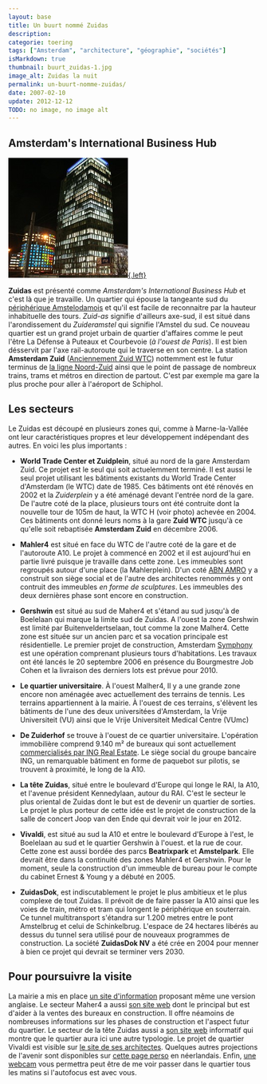 ```yaml
---
layout: base
title: Un buurt nommé Zuidas
description: 
categorie: toering
tags: ["Amsterdam", "architecture", "géographie", "sociétés"]
isMarkdown: true
thumbnail: buurt_zuidas-1.jpg
image_alt: Zuidas la nuit
permalink: un-buurt-nomme-zuidas/
date: 2007-02-10
update: 2012-12-12
TODO: no image, no image alt
---
```




## Amsterdam's International Business Hub
[![Zuidas buildings la nuit](buurt_zuidas-1.jpg){.left}](http://flickr.com/photos/13274211@N00/360514331/)

<strong>Zuidas</strong> est présenté comme <em>Amsterdam's International Business Hub</em> et c'est là que je travaille. Un quartier qui épouse la tangeante sud du <a href="">périphérique Amstelodamois</a> et qu'il est facile de reconnaitre par la hauteur inhabituelle des tours. <em>Zuid-as</em> signifie d'ailleurs axe-sud, il est situé dans l'arondissement du <em>Zuideramstel</em> qui signifie l'Amstel du sud. Ce nouveau quartier est un grand projet urbain de quartier d'affaires comme le peut l'être La Défense à Puteaux et Courbevoie (<em>à l'ouest de Paris</em>). Il est bien désservit par l'axe rail-autoroute qui le traverse en son centre. La station <strong>Amsterdam Zuid</strong> (<a href="/station-zuid-wtc-devient-amsterdam-zuid">Anciennement Zuid WTC</a>) nottemment est le futur terminus de <a href="">la ligne Noord-Zuid</a> ainsi que le point de passage de nombreux trains, trams et métros en direction de partout. C'est par exemple ma gare la plus proche pour aller à l'aéroport de Schiphol.</p>
<h2>Les secteurs</h2>
<p>Le Zuidas est découpé en plusieurs zones qui, comme à Marne-la-Vallée ont leur caractéristiques propres et leur développement indépendant des autres. En voici les plus importants&nbsp;:</p>
<ul>
<li><strong>World Trade Center et Zuidplein</strong>, situé au nord de la gare Amsterdam Zuid. Ce projet est le seul qui soit actuelemment terminé. Il est aussi le seul projet utilisant les bâtiments existants du World Trade Center d'Amsterdam (le WTC) date de 1985. Ces bâtiments ont été rénovés en 2002 et la <em>Zuiderplein</em> y a été aménagé devant l'entrée nord de la gare. De l'autre coté de la place, plusieurs tours ont été contruite dont la nouvelle tour de 105m de haut, la WTC H (voir photo) achevée en 2004. Ces bâtiments ont donné leurs noms à la gare <strong>Zuid WTC</strong> jusqu'à ce qu'elle soit rebaptisée <strong>Amsterdam Zuid</strong> en décembre 2006.</li>
</ul>
<ul>
<li><strong>Mahler4</strong> est situé en face du WTC de l'autre coté de la gare et de l'autoroute A10. Le projet à commencé en 2002 et il est aujourd'hui en partie livré puisque je travaille dans cette zone. Les immeubles sont regroupés autour d'une place (la Mahlerplein). D'un coté <a href="/?q=ABN+AMRO">ABN AMRO</a> y a construit son siège social et de l'autre des architectes renommés y ont contruit des immeubles <em>en forme de sculptures</em>. Les immeubles des deux dernières phase sont encore en construction.</li>
</ul>
<ul>
<li><strong>Gershwin</strong> est situé au sud de Maher4 et s'étand au sud jusqu'à de Boelelaan qui marque la limite sud de Zuidas. A l'ouest la zone Gershwin est limité par Buitenveldertselaan, tout comme la zone Malher4. Cette zone est située sur un ancien parc et sa vocation principale est résidentielle. Le premier projet de construction, Amsterdam <a href="http://drooderfiets.tumblr.com/post/94447997/devant-les-nouvelles-tours-symphonie-de-zuidas">Symphony</a> est une opération comprenant plusieurs tours d'habitations. Les travaux ont été lancés le 20 septembre 2006 en présence du Bourgmestre Job Cohen et la livraison des derniers lots est prévue pour 2010.</li>
</ul>
<ul>
<li><strong>Le quartier universitaire</strong>. À l'ouest Malher4, Il y a une grande zone encore non aménagée avec actuellement des terrains de tennis. Les terrains appartiennent à la mairie. À l'ouest de ces terrains, s'élèvent les bâtiments de l'une des deux universitées d'Amsterdam, la Vrije Universiteit (VU) ainsi que le Vrije Universiteit Medical Centre (VUmc)</li>
</ul>
<ul>
<li><strong>De Zuiderhof</strong> se trouve à l'ouest de ce quartier universitaire. L'opération immobilière comprend 9.140 m² de bureaux qui sont actuellement <a href="http://www.zuiderhof.com/">commercialisés par ING Real Estate</a>. Le siège social du groupe bancaire ING, un remarquable bâtiment en forme de paquebot sur pilotis, se trouvent à proximité, le long de la A10. </li>
</ul>
<ul>
<li><strong>La tête Zuidas</strong>, situé entre le boulevard d'Europe qui longe le RAI, la A10, et l'avenue président Kennedylaan, autour du RAI. C'est le secteur le plus oriental de Zuidas dont le but est de devenir un quartier de sorties. Le projet le plus porteur de cette idée est le projet de construction de la salle de concert Joop van den Ende qui devrait voir le jour en 2012.</li>
</ul>
<ul>
<li><strong>Vivaldi</strong>, est situé au sud la A10 et entre le boulevard d'Europe à l'est, le Boelelaan au sud et le quartier Gershwin à l'ouest. et la rue de cour. Cette zone est aussi bordée des parcs <strong>Beatrixpark</strong> et <strong>Amstelpark</strong>. Elle devrait être dans la continuité des zones Mahler4 et Gershwin. Pour le moment, seule la construction d'un immeuble de bureau pour le compte du cabinet Ernest &amp; Young y a débuté en 2005.</li>
</ul>
<ul>
<li><strong>ZuidasDok</strong>, est indiscutablement le projet le plus ambitieux et le plus complexe de tout Zuidas. Il prévoit de de faire passer la A10 ainsi que les voies de train, métro et tram qui longent le périphérique en souterrain. Ce tunnel multitransport s'étandra sur 1.200 metres entre le pont Amstelbrug et celui de Schinkelbrug. L'espace de 24 hectares libérés au dessus du tunnel sera utilisé pour de nouveaux programmes de construction. La société <strong>ZuidasDok NV</strong> a été crée en 2004 pour menner à bien ce projet qui devrait se terminer vers 2030.</li>
</ul>
<h2>Pour poursuivre la visite</h2>
<p>La mairie a mis en place <a href="http://www.zuidas.nl/">un site d'information</a> proposant même une version anglaise. Le secteur Maher4 a aussi <a href="http://www.mahler4.nl/">son site web</a> dont le principal but est d'aider à la ventes des bureaux en construction. Il offre néamoins de nombreuses informations sur les phases de construction et l'aspect futur du quartier. Le secteur de la tête Zuidas aussi a <a href="http://www.kopzuidas.nl">son site web</a> informatif qui montre que le quartier aura ici une autre typologie. Le projet de quartier Vivaldi est visible sur <a href="http://www.ciiid.nl/project.asp?cat=3&amp;prj=778-VIVALDI">le site de ses architectes</a>. Quelques autres projections de l'avenir sont disponibles sur <a href="http://deltametropolis.nl.tripod.com/nl/id18.html">cette page perso</a> en néerlandais. Enfin, <a href="http://zuidas.webcam.nl/">une webcam</a> vous permettra peut être de me voir passer dans le quartier tous les matins si l'autofocus est avec vous.
</p>

<!-- post notes:
http://www.emporis.com/en/wm/zo/?id=100221
http://nl.wikipedia.org/wiki/Zuidas
--->
